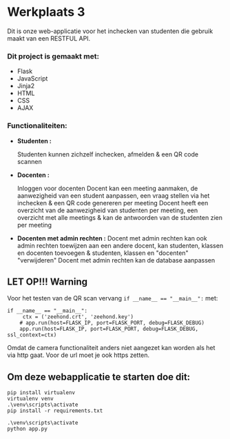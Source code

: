 # Werkplaats 3 
Dit is onze web-applicatie voor het inchecken van studenten die gebruik maakt van een RESTFUL API.

### Dit project is gemaakt met:
- Flask
- JavaScript
- Jinja2
- HTML
- CSS
- AJAX

### Functionaliteiten:

- **Studenten :**

   Studenten kunnen zichzelf inchecken, afmelden & een QR code scannen

- **Docenten :**

   Inloggen voor docenten
   Docent kan een meeting aanmaken, de aanwezigheid van een student aanpassen, een vraag stellen via het inchecken & een QR code genereren per meeting
   Docent heeft een overzicht van de aanwezigheid van studenten per meeting, 
    een overzicht met alle meetings & kan de antwoorden van de studenten zien per meeting

- **Docenten met admin rechten :**
    Docent met admin rechten kan ook admin rechten toewijzen aan een andere docent, kan studenten, klassen en docenten toevoegen &
    studenten, klassen en "docenten" "verwijderen"
    Docent met admin rechten kan de database aanpassen

## LET OP!!! **Warning**
Voor het testen van de QR scan vervang ```if __name__ == "__main__":``` met:
```
if __name__ == "__main__":
     ctx = ('zeehond.crt', 'zeehond.key')
    # app.run(host=FLASK_IP, port=FLASK_PORT, debug=FLASK_DEBUG)
    app.run(host=FLASK_IP, port=FLASK_PORT, debug=FLASK_DEBUG, ssl_context=ctx)
```
Omdat de camera functionaliteit anders niet aangezet kan worden als het via http gaat.
Voor de url moet je ook https zetten.


## Om deze webapplicatie te starten doe dit:
```
pip install virtualenv
virtualenv venv
.\venv\scripts\activate
pip install -r requirements.txt

.\venv\scripts\activate
python app.py
```